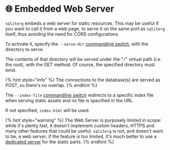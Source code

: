 # 🌐 Embedded Web Server

`sqliterg` embeds a web server for static resources. This may be useful if you want to call it from a web page, to serve it on the same port as `sqliterg` itself, thus avoiding the need for CORS configurations.

To activate it, specify the `--serve-dir` [commandline switch](running.md#serve-dir), with the directory to serve.&#x20;

The contents of that directory will be served under the "`/`" virtual path (i.e. the root), with the GET method. Of course, the specified directory must exist.

{% hint style="info" %}
The connections to the database(s) are served as POST, so there's no overlap.
{% endhint %}

The `--index-file` [commandline switch](running.md#index-file) redirects to a specific index file when serving static assets and no file is specified in the URL.&#x20;

If not specified, `index.html` will be used.

{% hint style="warning" %}
The Web Server is purposely limited in scope: while it's plenty fast, it doesn't implement custom headers, HTTPS and many other features that could be useful. `sqliterg` is not, and doesn't want to be, a web server; if the feature is too limited, it's much better to use a [dedicated server](../integrations/reverse-proxy.md) for the static parts.
{% endhint %}
